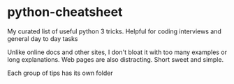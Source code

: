# python-cheatsheet
My curated list of useful python 3 tricks. Helpful for coding interviews and general day to day tasks

Unlike online docs and other sites, I don't bloat it with too many examples or long explanations. Web pages are also distracting. Short sweet and simple.

Each group of tips has its own folder  
